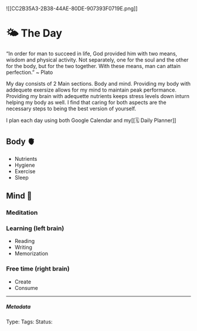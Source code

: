 ![[CC2B35A3-2B38-44AE-80DE-907393F0719E.png]]

# 🌤 The Day

“In order for man to succeed in life, God provided him with two means, wisdom and physical activity. Not separately, one for the soul and the other for the body, but for the two together. With these means, man can attain perfection.” ~ Plato

My day consists of 2 Main sections. Body and mind. Providing my body with addequete exersize allows for my mind to maintain peak performance. Providing my brain with adequette nutrients keeps stress levels down inturn helping my body as well. I find that caring for both aspects are the necessary steps to being the best version of yourself.

I plan each day using both Google Calendar and my[[🗓 Daily Planner]]

## Body 🫀

- Nutrients
- Hygiene
- Exercise 
- Sleep

## Mind 🧠

### Meditation
### Learning (left brain)
   - Reading
   - Writing
   - Memorization
### Free time (right brain)
   - Create
   - Consume

___ 

##### Metadata

Type:
Tags:
Status: 
